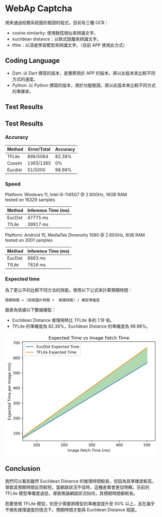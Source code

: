 # WebAp Captcha

用來通過校務系統圖形驗證的程式。目前有三種 OCR：
- cosine similarity: 使用餘弦相似來辨識文字。
- euclidean distance：以歐式距離來辨識文字。
- tflite：以深度學習模型來辨識文字。（目前 APP 使用此方式）

## Coding Language

- Dart: 以 Dart 撰寫的版本，是實際用於 APP 的版本。將以此版本來比較不同方式的速度。
- Python: 以 Python 撰寫的版本，用於功能驗證。將以此版本來比較不同方式的準確率。

## Test Results

## Test Results

### Accuracy

| Method | Error/Total | Accuracy |
|--------|-------------|----------|
| TFLite | 896/5084    | 82.38%   |
| Cossim | 1365/1365   | 0%       |
| Eucdist| 51/5000     | 98.98%   |

### Speed

Platform: Windows 11, Intel i5-1145G7 @ 2.60GHz, 16GB RAM  
tested on 16329 samples

| Method | Inference Time (ms) |
|-------|---------------------|
| EucDist | 47775 ms |
| TfLite | 39917 ms |

Platform: Android 15, MediaTek Dimensity 1080 @ 2.60GHz, 8GB RAM  
tested on 2001 samples

| Method | Inference Time (ms) |
|-------|---------------------|
| EucDist | 8863 ms |
| TfLite | 7616 ms |

### Expected time

為了更公平的比較不同方法的效能，使用以下公式來計算預期時間：

```
預期時間 = (抓取圖片時間 +  推理時間) / 模型準確度
```

圖表為依據以下數據繪製：
- Euclidean Distance 推理用時比 TFLite 多約 1.18 倍。
- TFLite 的準確度為 82.38%，Euclidean Distance 的準確度為 98.98%。

![](./expected_time.webp)

## Conclusion

我們可以看到雖然 Euclidean Distance 的推理時間較長，但因為其準確度較高，導致其預期時間反而較短。當網路狀況不佳時，這種差異會更加明顯。目前的 TFLite 模型準確度過低，導致無論網路狀況如何，其預期時間都較長。

若要使用 TFLite 模型，則至少需要將模型的準確度提升至 93% 以上，且在幾乎不損失推理速度的情況下，預期時間才能與 Euclidean Distance 相當。
